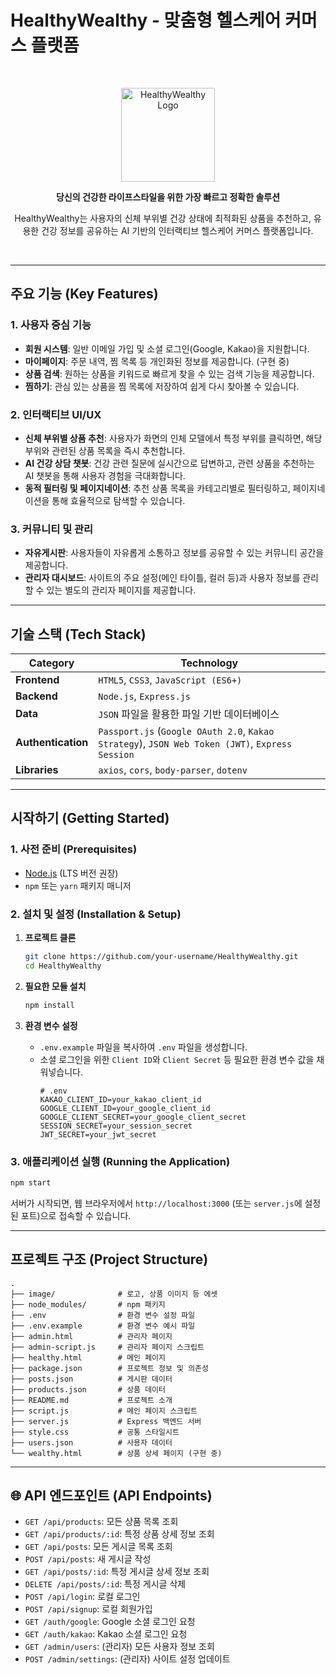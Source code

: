 
# HealthyWealthy - 맞춤형 헬스케어 커머스 플랫폼

<br>

<p align="center">
  <img src="./image/34.png" alt="HealthyWealthy Logo" width="150">
</p>

<p align="center">
  <strong>당신의 건강한 라이프스타일을 위한 가장 빠르고 정확한 솔루션</strong>
</p>
<p align="center">
  HealthyWealthy는 사용자의 신체 부위별 건강 상태에 최적화된 상품을 추천하고, 유용한 건강 정보를 공유하는 AI 기반의 인터랙티브 헬스케어 커머스 플랫폼입니다.
</p>

<br>

---

##  주요 기능 (Key Features)

### 1. 사용자 중심 기능
- **회원 시스템**: 일반 이메일 가입 및 소셜 로그인(Google, Kakao)을 지원합니다.
- **마이페이지**: 주문 내역, 찜 목록 등 개인화된 정보를 제공합니다. (구현 중)
- **상품 검색**: 원하는 상품을 키워드로 빠르게 찾을 수 있는 검색 기능을 제공합니다.
- **찜하기**: 관심 있는 상품을 찜 목록에 저장하여 쉽게 다시 찾아볼 수 있습니다.

### 2. 인터랙티브 UI/UX
- **신체 부위별 상품 추천**: 사용자가 화면의 인체 모델에서 특정 부위를 클릭하면, 해당 부위와 관련된 상품 목록을 즉시 추천합니다.
- **AI 건강 상담 챗봇**: 건강 관련 질문에 실시간으로 답변하고, 관련 상품을 추천하는 AI 챗봇을 통해 사용자 경험을 극대화합니다.
- **동적 필터링 및 페이지네이션**: 추천 상품 목록을 카테고리별로 필터링하고, 페이지네이션을 통해 효율적으로 탐색할 수 있습니다.

### 3. 커뮤니티 및 관리
- **자유게시판**: 사용자들이 자유롭게 소통하고 정보를 공유할 수 있는 커뮤니티 공간을 제공합니다.
- **관리자 대시보드**: 사이트의 주요 설정(메인 타이틀, 컬러 등)과 사용자 정보를 관리할 수 있는 별도의 관리자 페이지를 제공합니다.

---

##  기술 스택 (Tech Stack)

| Category      | Technology                                                                                             |
|---------------|--------------------------------------------------------------------------------------------------------|
| **Frontend**  | `HTML5`, `CSS3`, `JavaScript (ES6+)`                                                                   |
| **Backend**   | `Node.js`, `Express.js`                                                                                |
| **Data**      | `JSON` 파일을 활용한 파일 기반 데이터베이스                                                              |
| **Authentication** | `Passport.js` (`Google OAuth 2.0`, `Kakao Strategy`), `JSON Web Token (JWT)`, `Express Session` |
| **Libraries** | `axios`, `cors`, `body-parser`, `dotenv`                                                               |

---

##  시작하기 (Getting Started)

### 1. 사전 준비 (Prerequisites)
- [Node.js](https://nodejs.org/) (LTS 버전 권장)
- `npm` 또는 `yarn` 패키지 매니저

### 2. 설치 및 설정 (Installation & Setup)

1. **프로젝트 클론**
   ```bash
   git clone https://github.com/your-username/HealthyWealthy.git
   cd HealthyWealthy
   ```

2. **필요한 모듈 설치**
   ```bash
   npm install
   ```

3. **환경 변수 설정**
   - `.env.example` 파일을 복사하여 `.env` 파일을 생성합니다.
   - 소셜 로그인을 위한 `Client ID`와 `Client Secret` 등 필요한 환경 변수 값을 채워넣습니다.
     ```
     # .env
     KAKAO_CLIENT_ID=your_kakao_client_id
     GOOGLE_CLIENT_ID=your_google_client_id
     GOOGLE_CLIENT_SECRET=your_google_client_secret
     SESSION_SECRET=your_session_secret
     JWT_SECRET=your_jwt_secret
     ```

### 3. 애플리케이션 실행 (Running the Application)
   ```bash
   npm start
   ```
   서버가 시작되면, 웹 브라우저에서 `http://localhost:3000` (또는 `server.js`에 설정된 포트)으로 접속할 수 있습니다.

---

##  프로젝트 구조 (Project Structure)

```
.
├── image/              # 로고, 상품 이미지 등 에셋
├── node_modules/       # npm 패키지
├── .env                # 환경 변수 설정 파일
├── .env.example        # 환경 변수 예시 파일
├── admin.html          # 관리자 페이지
├── admin-script.js     # 관리자 페이지 스크립트
├── healthy.html        # 메인 페이지
├── package.json        # 프로젝트 정보 및 의존성
├── posts.json          # 게시판 데이터
├── products.json       # 상품 데이터
├── README.md           # 프로젝트 소개
├── script.js           # 메인 페이지 스크립트
├── server.js           # Express 백엔드 서버
├── style.css           # 공통 스타일시트
├── users.json          # 사용자 데이터
└── wealthy.html        # 상품 상세 페이지 (구현 중)
```

---

## 🌐 API 엔드포인트 (API Endpoints)

- `GET /api/products`: 모든 상품 목록 조회
- `GET /api/products/:id`: 특정 상품 상세 정보 조회
- `GET /api/posts`: 모든 게시글 목록 조회
- `POST /api/posts`: 새 게시글 작성
- `GET /api/posts/:id`: 특정 게시글 상세 정보 조회
- `DELETE /api/posts/:id`: 특정 게시글 삭제
- `POST /api/login`: 로컬 로그인
- `POST /api/signup`: 로컬 회원가입
- `GET /auth/google`: Google 소셜 로그인 요청
- `GET /auth/kakao`: Kakao 소셜 로그인 요청
- `GET /admin/users`: (관리자) 모든 사용자 정보 조회
- `POST /admin/settings`: (관리자) 사이트 설정 업데이트


